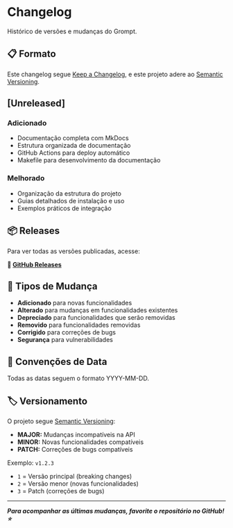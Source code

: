 # Changelog

Histórico de versões e mudanças do Grompt.

## 📋 Formato

Este changelog segue [Keep a Changelog](https://keepachangelog.com/pt-BR/1.0.0/),
e este projeto adere ao [Semantic Versioning](https://semver.org/lang/pt-BR/).

## [Unreleased]

### Adicionado

- Documentação completa com MkDocs
- Estrutura organizada de documentação
- GitHub Actions para deploy automático
- Makefile para desenvolvimento da documentação

### Melhorado

- Organização da estrutura do projeto
- Guias detalhados de instalação e uso
- Exemplos práticos de integração

## 📦 Releases

Para ver todas as versões publicadas, acesse:

**🔗 [GitHub Releases](https://github.com/kubex-ecosystem/gemx/grompt/releases)**

## 🔄 Tipos de Mudança

- **Adicionado** para novas funcionalidades
- **Alterado** para mudanças em funcionalidades existentes
- **Depreciado** para funcionalidades que serão removidas
- **Removido** para funcionalidades removidas
- **Corrigido** para correções de bugs
- **Segurança** para vulnerabilidades

## 📅 Convenções de Data

Todas as datas seguem o formato YYYY-MM-DD.

## 🏷️ Versionamento

O projeto segue [Semantic Versioning](https://semver.org/):

- **MAJOR:** Mudanças incompatíveis na API
- **MINOR:** Novas funcionalidades compatíveis
- **PATCH:** Correções de bugs compatíveis

Exemplo: `v1.2.3`

- `1` = Versão principal (breaking changes)
- `2` = Versão menor (novas funcionalidades)
- `3` = Patch (correções de bugs)

---

***Para acompanhar as últimas mudanças, favorite o repositório no GitHub! ⭐***
